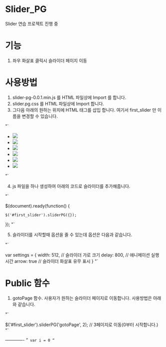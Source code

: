 # Slider_PG
Slider 연습 프로젝트 진행 중

# 기능
1. 좌우 화살표 클릭시 슬라이더 페이지 이동

# 사용방법
1. slider-pg-0.0.1.min.js 를 HTML 파일상에 Import 를 합니다.
2. slider.pg.css 를 HTML 파일상에 Import 합니다.
3. 그다음 아래의 원하는 위치에 HTML 태그를 삽입 합니다. 여기서 first_slider 만 이름을 변경할 수 있습니다.

"`

<div class="pg_sliders" id="first_slider">
		<ul class="pg_pages">
			<li><img src="./images/1.jpg"></li>
			<li><img src="./images/2.jpg"></li>
			<li><img src="./images/3.jpg"></li>
			<li><img src="./images/4.jpg"></li>
			<li><img src="./images/5.jpg"></li>
			<li><img src="./images/6.jpg"></li>
		</ul>
</div>
"`

4. js 파일을 하나 생성하여 아래의 코드로 슬라이더를 추가해줍니다.

"`

$(document).ready(function() {

	$('#first_slider').sliderPG({});
});
"`

5. 슬라이더를 시작할때 옵션을 줄 수 있는데 옵션은 다음과 같습니다.

"`

var settings = {
				width: 512, // 슬라이더 가로 크기
				delay: 800, // 애니메이션 실행 시간
				arrow: true // 슬라이더 화살표 유무 표시
			}
"`

# Public 함수
1. gotoPage 함수. 사용자가 원하는 슬라이더 페이지로 이동합니다. 사용방법은 아래와 같습니다.

"`

$('#first_slider').sliderPG('gotoPage', 2); // 3페이지로 이동(0부터 시작합니다.)
"`

————-
“`
var i = 0
“`
